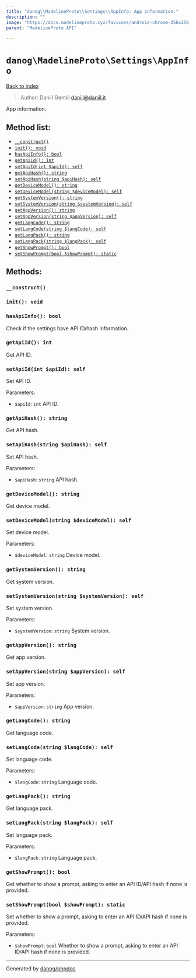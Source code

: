 ```yaml
---
title: "danog\\MadelineProto\\Settings\\AppInfo: App information."
description: ""
image: "https://docs.madelineproto.xyz/favicons/android-chrome-256x256.png"
parent: "MadelineProto API"

---
```

# `danog\MadelineProto\Settings\AppInfo`
[Back to index](../../../index.html)

> Author: Daniil Gentili <daniil@daniil.it>  
  

App information.  




## Method list:
* [`__construct()`](#__construct)
* [`init(): void`](#init-void)
* [`hasApiInfo(): bool`](#hasapiinfo-bool)
* [`getApiId(): int`](#getapiid-int)
* [`setApiId(int $apiId): self`](#setapiid-int-apiid-self)
* [`getApiHash(): string`](#getapihash-string)
* [`setApiHash(string $apiHash): self`](#setapihash-string-apihash-self)
* [`getDeviceModel(): string`](#getdevicemodel-string)
* [`setDeviceModel(string $deviceModel): self`](#setdevicemodel-string-devicemodel-self)
* [`getSystemVersion(): string`](#getsystemversion-string)
* [`setSystemVersion(string $systemVersion): self`](#setsystemversion-string-systemversion-self)
* [`getAppVersion(): string`](#getappversion-string)
* [`setAppVersion(string $appVersion): self`](#setappversion-string-appversion-self)
* [`getLangCode(): string`](#getlangcode-string)
* [`setLangCode(string $langCode): self`](#setlangcode-string-langcode-self)
* [`getLangPack(): string`](#getlangpack-string)
* [`setLangPack(string $langPack): self`](#setlangpack-string-langpack-self)
* [`getShowPrompt(): bool`](#getshowprompt-bool)
* [`setShowPrompt(bool $showPrompt): static`](#setshowprompt-bool-showprompt-static)

## Methods:
### `__construct()`





### `init(): void`





### `hasApiInfo(): bool`

Check if the settings have API ID/hash information.



### `getApiId(): int`

Get API ID.



### `setApiId(int $apiId): self`

Set API ID.


Parameters:

* `$apiId`: `int` API ID.  



### `getApiHash(): string`

Get API hash.



### `setApiHash(string $apiHash): self`

Set API hash.


Parameters:

* `$apiHash`: `string` API hash.  



### `getDeviceModel(): string`

Get device model.



### `setDeviceModel(string $deviceModel): self`

Set device model.


Parameters:

* `$deviceModel`: `string` Device model.  



### `getSystemVersion(): string`

Get system version.



### `setSystemVersion(string $systemVersion): self`

Set system version.


Parameters:

* `$systemVersion`: `string` System version.  



### `getAppVersion(): string`

Get app version.



### `setAppVersion(string $appVersion): self`

Set app version.


Parameters:

* `$appVersion`: `string` App version.  



### `getLangCode(): string`

Get language code.



### `setLangCode(string $langCode): self`

Set language code.


Parameters:

* `$langCode`: `string` Language code.  



### `getLangPack(): string`

Get language pack.



### `setLangPack(string $langPack): self`

Set language pack.


Parameters:

* `$langPack`: `string` Language pack.  



### `getShowPrompt(): bool`

Get whether to show a prompt, asking to enter an API ID/API hash if none is provided.



### `setShowPrompt(bool $showPrompt): static`

Set whether to show a prompt, asking to enter an API ID/API hash if none is provided.


Parameters:

* `$showPrompt`: `bool` Whether to show a prompt, asking to enter an API ID/API hash if none is provided.  



---
Generated by [danog/phpdoc](https://phpdoc.daniil.it)
